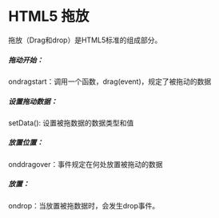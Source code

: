 # HTML5 拖放
拖放（Drag和drop）是HTML5标准的组成部分。

##### 拖动开始：
ondragstart：调用一个函数，drag(event)，规定了被拖动的数据

##### 设置拖动数据：
setData(): 设置被拖数据的数据类型和值

##### 放置位置：
onddragover：事件规定在何处放置被拖动的数据

##### 放置：
ondrop：当放置被拖数据时，会发生drop事件。
